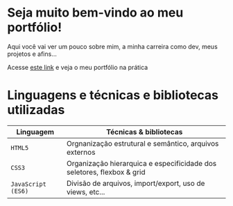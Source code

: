 # Seja muito bem-vindo ao meu portfólio!

Aqui você vai ver um pouco sobre mim, a minha carreira como dev, meus projetos e afins...

Acesse [este link](https://3nderxp.github.io/meuportfolio/) e veja o meu portfólio na prática

# Linguagens e técnicas e bibliotecas utilizadas

|      Linguagem     |                        Técnicas & bibliotecas                          |
|------------------- | ---------------------------------------------------------------------- |
|       `HTML5`      | Orgnanização estrutural e semântico, arquivos externos                 |
|       `CSS3`       | Organização hierarquica e especificidade dos seletores, flexbox & grid |
| `JavaScript (ES6)` | Divisão de arquivos, import/export, uso de views, etc...               |